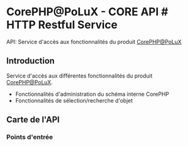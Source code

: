 # CorePHP@PoLuX - CORE API # HTTP Restful Service
API: Service d'accès aux fonctionnalités du produit [CorePHP@PoLuX]('https://github.com/poluxGit/core-php')

## Introduction

Service d'accès aux différentes fonctionnalités du produit [CorePHP@PoLuX]('https://github.com/poluxGit/core-php').
- Fonctionnalités d'administration du schéma interne CorePHP
- Fonctionnalités de sélection/recherche d'objet

## Carte de l'API
### Points d'entrée
